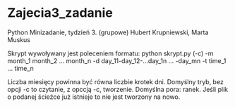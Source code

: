 # Zajecia3_zadanie
Python Minizadanie, tydzień 3. (grupowe)
Hubert Krupniewski, Marta Muskus

Skrypt wywoływany jest poleceniem formatu:
python skrypt.py (-c) -m month_1 month_2 ... month_n -d day_11-day_12-...day_1n ... -day_mn -t time_1 ... time_n

Liczba miesięcy powinna być równa liczbie krotek dni.
Domyślny tryb, bez opcji -c to czytanie, z opccją -c, tworzenie.
Domyślna pora: ranek.
Jeśli plik o podanej ścieżce już istnieje to nie jest tworzony na nowo.
